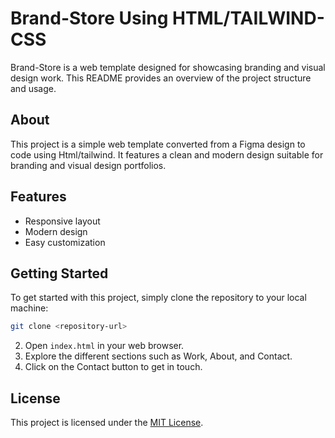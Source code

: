 # Brand-Store Using HTML/TAILWIND-CSS

Brand-Store is a web template designed for showcasing branding and visual design work. This README provides an overview of the project structure and usage.

## About

This project is a simple web template converted from a Figma design to code using Html/tailwind. It features a clean and modern design suitable for branding and visual design portfolios.

## Features

- Responsive layout
- Modern design
- Easy customization

## Getting Started

To get started with this project, simply clone the repository to your local machine:

```bash
git clone <repository-url>

```
2. Open `index.html` in your web browser.
3. Explore the different sections such as Work, About, and Contact.
4. Click on the Contact button to get in touch.


## License

This project is licensed under the [MIT License](LICENSE).
